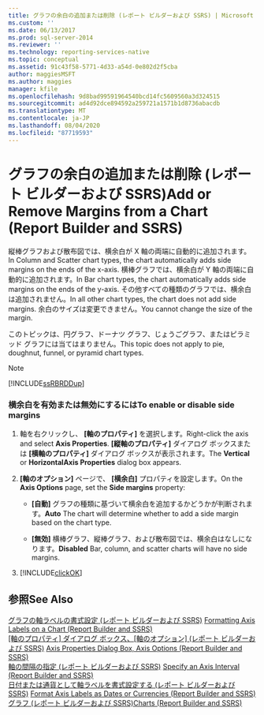 ```yaml
---
title: グラフの余白の追加または削除 (レポート ビルダーおよび SSRS) | Microsoft Docs
ms.custom: ''
ms.date: 06/13/2017
ms.prod: sql-server-2014
ms.reviewer: ''
ms.technology: reporting-services-native
ms.topic: conceptual
ms.assetid: 91c43f58-5771-4d33-a54d-0e802d2f5cba
author: maggiesMSFT
ms.author: maggies
manager: kfile
ms.openlocfilehash: 9d8bad99591964540bcd14fc5609560a3d324515
ms.sourcegitcommit: ad4d92dce894592a259721a1571b1d8736abacdb
ms.translationtype: MT
ms.contentlocale: ja-JP
ms.lasthandoff: 08/04/2020
ms.locfileid: "87719593"
---
```

# <a name="add-or-remove-margins-from-a-chart-report-builder-and-ssrs"></a><span data-ttu-id="4e168-102">グラフの余白の追加または削除 (レポート ビルダーおよび SSRS)</span><span class="sxs-lookup"><span data-stu-id="4e168-102">Add or Remove Margins from a Chart (Report Builder and SSRS)</span></span>
  <span data-ttu-id="4e168-103">縦棒グラフおよび散布図では、横余白が X 軸の両端に自動的に追加されます。</span><span class="sxs-lookup"><span data-stu-id="4e168-103">In Column and Scatter chart types, the chart automatically adds side margins on the ends of the x-axis.</span></span> <span data-ttu-id="4e168-104">横棒グラフでは、横余白が Y 軸の両端に自動的に追加されます。</span><span class="sxs-lookup"><span data-stu-id="4e168-104">In Bar chart types, the chart automatically adds side margins on the ends of the y-axis.</span></span> <span data-ttu-id="4e168-105">その他すべての種類のグラフでは、横余白は追加されません。</span><span class="sxs-lookup"><span data-stu-id="4e168-105">In all other chart types, the chart does not add side margins.</span></span> <span data-ttu-id="4e168-106">余白のサイズは変更できません。</span><span class="sxs-lookup"><span data-stu-id="4e168-106">You cannot change the size of the margin.</span></span>  
  
 <span data-ttu-id="4e168-107">このトピックは、円グラフ、ドーナツ グラフ、じょうごグラフ、またはピラミッド グラフには当てはまりません。</span><span class="sxs-lookup"><span data-stu-id="4e168-107">This topic does not apply to pie, doughnut, funnel, or pyramid chart types.</span></span>  
  
> [!NOTE]  
>  [!INCLUDE[ssRBRDDup](../../includes/ssrbrddup-md.md)]  
  
### <a name="to-enable-or-disable-side-margins"></a><span data-ttu-id="4e168-108">横余白を有効または無効にするには</span><span class="sxs-lookup"><span data-stu-id="4e168-108">To enable or disable side margins</span></span>  
  
1.  <span data-ttu-id="4e168-109">軸を右クリックし、 **[軸のプロパティ]** を選択します。</span><span class="sxs-lookup"><span data-stu-id="4e168-109">Right-click the axis and select **Axis Properties**.</span></span> <span data-ttu-id="4e168-110">**[縦軸のプロパティ]** ダイアログ ボックスまたは **[横軸のプロパティ]** ダイアログ ボックスが表示されます。</span><span class="sxs-lookup"><span data-stu-id="4e168-110">The **Vertical** or **HorizontalAxis Properties** dialog box appears.</span></span>  
  
2.  <span data-ttu-id="4e168-111">**[軸のオプション]** ページで、 **[横余白]** プロパティを設定します。</span><span class="sxs-lookup"><span data-stu-id="4e168-111">On the **Axis Options** page, set the **Side margins** property:</span></span>  
  
    -   <span data-ttu-id="4e168-112">**[自動]** グラフの種類に基づいて横余白を追加するかどうかが判断されます。</span><span class="sxs-lookup"><span data-stu-id="4e168-112">**Auto** The chart will determine whether to add a side margin based on the chart type.</span></span>  
  
    -   <span data-ttu-id="4e168-113">**[無効]** 横棒グラフ、縦棒グラフ、および散布図では、横余白はなしになります。</span><span class="sxs-lookup"><span data-stu-id="4e168-113">**Disabled** Bar, column, and scatter charts will have no side margins.</span></span>  
  
3.  [!INCLUDE[clickOK](../../includes/clickok-md.md)]  
  
## <a name="see-also"></a><span data-ttu-id="4e168-114">参照</span><span class="sxs-lookup"><span data-stu-id="4e168-114">See Also</span></span>  
 <span data-ttu-id="4e168-115">[グラフの軸ラベルの書式設定 (レポート ビルダーおよび SSRS)](formatting-axis-labels-on-a-chart-report-builder-and-ssrs.md) </span><span class="sxs-lookup"><span data-stu-id="4e168-115">[Formatting Axis Labels on a Chart &#40;Report Builder and SSRS&#41;](formatting-axis-labels-on-a-chart-report-builder-and-ssrs.md) </span></span>  
 <span data-ttu-id="4e168-116">[[軸のプロパティ] ダイアログ ボックス、[軸のオプション] &#40;レポート ビルダーおよび SSRS&#41;](../axis-properties-dialog-box-axis-options-report-builder-and-ssrs.md) </span><span class="sxs-lookup"><span data-stu-id="4e168-116">[Axis Properties Dialog Box, Axis Options &#40;Report Builder and SSRS&#41;](../axis-properties-dialog-box-axis-options-report-builder-and-ssrs.md) </span></span>  
 <span data-ttu-id="4e168-117">[軸の間隔の指定 &#40;レポート ビルダーおよび SSRS&#41;](specify-an-axis-interval-report-builder-and-ssrs.md) </span><span class="sxs-lookup"><span data-stu-id="4e168-117">[Specify an Axis Interval &#40;Report Builder and SSRS&#41;](specify-an-axis-interval-report-builder-and-ssrs.md) </span></span>  
 <span data-ttu-id="4e168-118">[日付または通貨として軸ラベルを書式設定する &#40;レポート ビルダーおよび SSRS&#41;](format-axis-labels-as-dates-or-currencies-report-builder-and-ssrs.md) </span><span class="sxs-lookup"><span data-stu-id="4e168-118">[Format Axis Labels as Dates or Currencies &#40;Report Builder and SSRS&#41;](format-axis-labels-as-dates-or-currencies-report-builder-and-ssrs.md) </span></span>  
 [<span data-ttu-id="4e168-119">グラフ &#40;レポート ビルダーおよび SSRS&#41;</span><span class="sxs-lookup"><span data-stu-id="4e168-119">Charts &#40;Report Builder and SSRS&#41;</span></span>](charts-report-builder-and-ssrs.md)  
  
  
